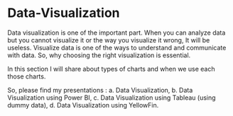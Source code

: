 # Data-Visualization

Data visualization is one of the important part. When you can analyze data but you cannot visualize it or the way you visualize it wrong, It will be useless. Visualize data is one of the ways to understand and communicate with data. So, why choosing the right visualization is essential. 

In this section I will share about types of charts and when we use each those charts. 

So, please find my presentations :
a. Data Visualization, 
b. Data Visualization using Power BI, 
c. Data Visualization using Tableau (using dummy data), 
d. Data Visualization using YellowFin.
